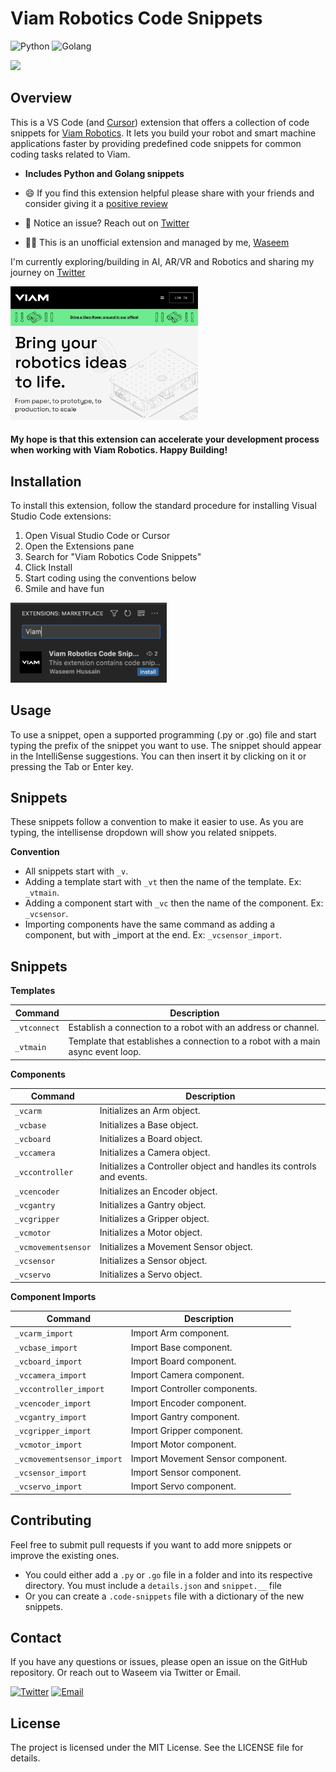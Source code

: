 
# Viam Robotics Code Snippets 

![Python](https://img.shields.io/badge/python-3670A0?style=for-the-badge&logo=python&logoColor=ffdd54)
![Golang](https://img.shields.io/badge/go-%2300ADD8.svg?style=for-the-badge&logo=go&logoColor=white)

<img src="images/demo.gif" width="600">


## Overview

This is a VS Code (and [Cursor](https://cursor.sh/)) extension that offers a collection of code snippets for [Viam Robotics](https://www.viam.com/). It lets you build your robot and smart machine applications faster by providing predefined code snippets for common coding tasks related to Viam.

- <strong>Includes Python and Golang snippets</strong>

- 😄 If you find this extension helpful please share with your friends and consider giving it a [positive review](https://marketplace.visualstudio.com/items?itemName=waseemhnyc.viam-robotics-vsc-code-snippets&ssr=false#overview)

- 🐞 Notice an issue? Reach out on [Twitter](https://twitter.com/waseemhnyc)

- 👨‍💻 This is an unofficial extension and managed by me, [Waseem](https://twitter.com/waseemhnyc)

I'm currently exploring/building in AI, AR/VR and Robotics and sharing my journey on [Twitter](https://twitter.com/waseemhnyc)

<img src="images/viam-landing-page.png" width="300">

<h4>
    My hope is that this extension can accelerate your development process when working with Viam Robotics. Happy Building!
</h4>


<!-- ## Compatibility

This extension requires Visual Studio Code version 1.79.0 or above. -->

<!-- ## Features

The extension contributes to the Python language service by providing snippets defined in `./snippets/snippets.code-snippets`. When working in a Python file, you can quickly insert Viam Robotics related code snippets by typing the prefix of the snippet and selecting the snippet from the IntelliSense suggestions. -->

<!-- ## Categories

This extension falls under the "Snippets" category. -->

## Installation

To install this extension, follow the standard procedure for installing Visual Studio Code extensions:

1. Open Visual Studio Code or Cursor
2. Open the Extensions pane
3. Search for "Viam Robotics Code Snippets"
4. Click Install
5. Start coding using the conventions below
6. Smile and have fun

<img src="images/vs-code-marketplace.png" width="250">

## Usage

To use a snippet, open a supported programming (.py or .go) file and start typing the prefix of the snippet you want to use. The snippet should appear in the IntelliSense suggestions. You can then insert it by clicking on it or pressing the Tab or Enter key.

## Snippets

These snippets follow a convention to make it easier to use. As you are typing, the intellisense dropdown will show you related snippets.

<strong>Convention</strong>

- All snippets start with `_v`.
- Adding a template start with `_vt` then the name of the template. Ex: `_vtmain`.
- Adding a component start with `_vc` then the name of the component. Ex: `_vcsensor`.
- Importing components have the same command as adding a component, but with _import at the end. Ex: `_vcsensor_import`.

## Snippets

<strong>Templates</strong>

| Command | Description |
| --- | ----------- |
| `_vtconnect` | Establish a connection to a robot with an address or channel. |
| `_vtmain` | Template that establishes a connection to a robot with a main async event loop. |

<strong>Components</strong>

| Command | Description |
| --- | ----------- |
| `_vcarm` | Initializes an Arm object. |
| `_vcbase` | Initializes a Base object. |
| `_vcboard` | Initializes a Board object. |
| `_vccamera` | Initializes a Camera object. |
| `_vccontroller` | Initializes a Controller object and handles its controls and events. |
| `_vcencoder` | Initializes an Encoder object. |
| `_vcgantry` | Initializes a Gantry object. |
| `_vcgripper` | Initializes a Gripper object. |
| `_vcmotor` | Initializes a Motor object. |
| `_vcmovementsensor` | Initializes a Movement Sensor object. |
| `_vcsensor` | Initializes a Sensor object. |
| `_vcservo` | Initializes a Servo object. |

<strong>Component Imports</strong>

| Command | Description |
| --- | ----------- |
| `_vcarm_import` | Import Arm component. |
| `_vcbase_import` | Import Base component. |
| `_vcboard_import` | Import Board component. |
| `_vccamera_import` | Import Camera component. |
| `_vccontroller_import` | Import Controller components. |
| `_vcencoder_import` | Import Encoder component. |
| `_vcgantry_import` | Import Gantry component. |
| `_vcgripper_import` | Import Gripper component. |
| `_vcmotor_import` | Import Motor component. |
| `_vcmovementsensor_import` | Import Movement Sensor component. |
| `_vcsensor_import` | Import Sensor component. |
| `_vcservo_import` | Import Servo component. |


## Contributing

Feel free to submit pull requests if you want to add more snippets or improve the existing ones.

- You could either add a `.py` or `.go` file in a folder and into its respective directory. You must include a `details.json` and `snippet.__` file
- Or you can create a `.code-snippets` file with a dictionary of the new snippets.

## Contact

If you have any questions or issues, please open an issue on the GitHub repository. Or reach out to Waseem via Twitter or Email.

[![Twitter](https://img.shields.io/badge/Twitter-1DA1F2?style=for-the-badge&logo=twitter&logoColor=white)](https://twitter.com/waseemhnyc)
[![Email](https://img.shields.io/badge/Gmail-D14836?style=for-the-badge&logo=gmail&logoColor=white)](mailto:waseemh.nyc@gmail.com)

## License

The project is licensed under the MIT License. See the LICENSE file for details.
